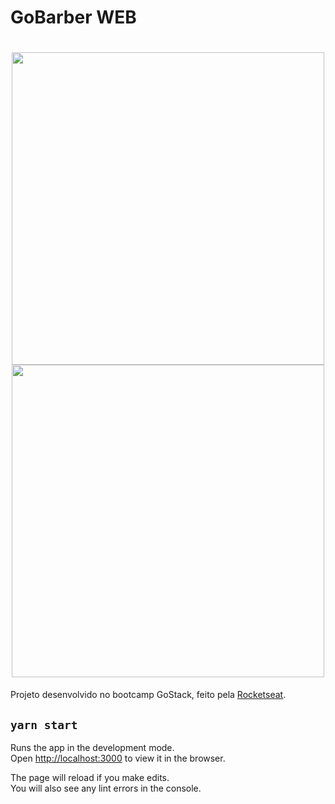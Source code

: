 # GoBarber WEB

<h1 align="center" >
  <img src="/_readme_assets/dashboard_page.png" width="500"/>
  <img src="/_readme_assets/update_profile_page.png" width="500"/>
</h1>

Projeto desenvolvido no bootcamp GoStack, feito pela [Rocketseat](https://rocketseat.com.br).

## `yarn start`

Runs the app in the development mode.<br>
Open [http://localhost:3000](http://localhost:3000) to view it in the browser.

The page will reload if you make edits.<br>
You will also see any lint errors in the console.
